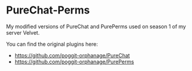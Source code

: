 # PureChat-Perms

My modified versions of PureChat and PurePerms used on season 1 of my server Velvet.

You can find the original plugins here:
- https://github.com/poggit-orphanage/PureChat
- https://github.com/poggit-orphanage/PurePerms